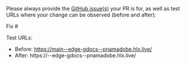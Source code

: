 Please always provide the [GitHub issue(s)](../issues) your PR is for, as well as test URLs where your change can be observed (before and after):

Fix #<gh-issue-id>

Test URLs:
- Before: https://main--edge-gdocs--pnamadobe.hlx.live/
- After: https://<branch>--edge-gdocs--pnamadobe.hlx.live/

